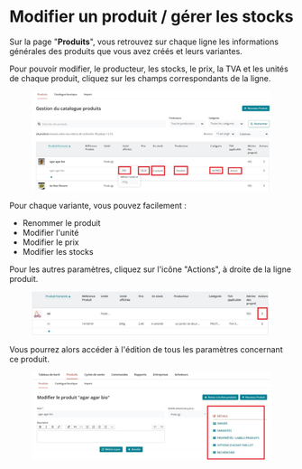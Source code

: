# Modifier un produit / gérer les stocks



Sur la page "**Produits**", vous retrouvez sur chaque ligne les informations générales des produits que vous avez créés et leurs variantes.&#x20;

Pour pouvoir modifier, le producteur, les stocks, le prix, la TVA et les unités de chaque produit, cliquez sur les champs correspondants de la ligne.&#x20;

<figure><img src="../../.gitbook/assets/Modifier un produit direct sur page produit cadres.jpg" alt=""><figcaption></figcaption></figure>

Pour chaque variante, vous pouvez facilement :

* Renommer le produit
* Modifier l'unité
* Modifier le prix&#x20;
* Modifier les stocks

Pour les autres paramètres, cliquez sur l'icône "Actions", à droite de la ligne produit.

<figure><img src="../../.gitbook/assets/Modifier un produit cadre (1).jpg" alt=""><figcaption></figcaption></figure>

Vous pourrez alors accéder à l'édition de tous les paramètres concernant ce produit.

<figure><img src="../../.gitbook/assets/Modifier les produits en détail cadrés.jpg" alt=""><figcaption></figcaption></figure>
